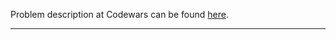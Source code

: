 Problem description at Codewars can be found
[here](https://www.codewars.com/kata/580a094553bd9ec5d800007d/train/python).

-------------


